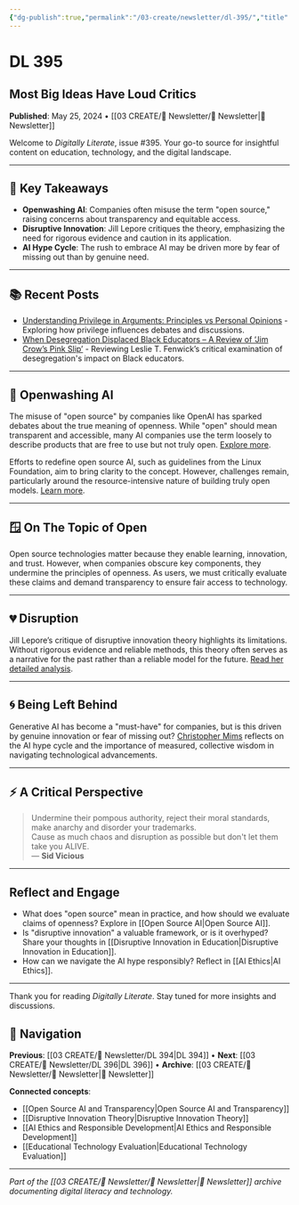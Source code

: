 ```yaml
---
{"dg-publish":true,"permalink":"/03-create/newsletter/dl-395/","title":"Most Big Ideas Have Loud Critics","tags":["artificial-intelligence","open-source","disruptive-innovation","education-technology","digital-literacy"],"created":"2024-05-25","updated":"2025-01-29"}
---
```



# DL 395
## Most Big Ideas Have Loud Critics

**Published**: May 25, 2024 • [[03 CREATE/📧 Newsletter/📧 Newsletter\|📧 Newsletter]]

Welcome to *Digitally Literate*, issue #395. Your go-to source for insightful content on education, technology, and the digital landscape.

---

## 🔖 Key Takeaways
- **Openwashing AI**: Companies often misuse the term "open source," raising concerns about transparency and equitable access.
- **Disruptive Innovation**: Jill Lepore critiques the theory, emphasizing the need for rigorous evidence and caution in its application.
- **AI Hype Cycle**: The rush to embrace AI may be driven more by fear of missing out than by genuine need.

---

## 📚 Recent Posts
- [Understanding Privilege in Arguments: Principles vs Personal Opinions](https://wiobyrne.com/understanding-privilege-in-arguments/) - Exploring how privilege influences debates and discussions.
- [When Desegregation Displaced Black Educators – A Review of ‘Jim Crow’s Pink Slip’](https://wiobyrne.com/jim-crows-pink-slip/) - Reviewing Leslie T. Fenwick’s critical examination of desegregation's impact on Black educators.

---

## 🛁 Openwashing AI

The misuse of "open source" by companies like OpenAI has sparked debates about the true meaning of openness. While "open" should mean transparent and accessible, many AI companies use the term loosely to describe products that are free to use but not truly open. [Explore more](https://www.nytimes.com/2024-05-17/business/what-is-openwashing-ai.html).

Efforts to redefine open source AI, such as guidelines from the Linux Foundation, aim to bring clarity to the concept. However, challenges remain, particularly around the resource-intensive nature of building truly open models. [Learn more](https://arxiv.org/abs/2403.13784).

---

## 🪟 On The Topic of Open

Open source technologies matter because they enable learning, innovation, and trust. However, when companies obscure key components, they undermine the principles of openness. As users, we must critically evaluate these claims and demand transparency to ensure fair access to technology.

---

## 💔 Disruption

Jill Lepore’s critique of disruptive innovation theory highlights its limitations. Without rigorous evidence and reliable methods, this theory often serves as a narrative for the past rather than a reliable model for the future. [Read her detailed analysis](https://www.newyorker.com/magazine/2014-06-23/the-disruption-machine).

---

## 🌀 Being Left Behind

Generative AI has become a "must-have" for companies, but is this driven by genuine innovation or fear of missing out? [Christopher Mims](https://archive.ph/zfbWa) reflects on the AI hype cycle and the importance of measured, collective wisdom in navigating technological advancements.

---

## ⚡️ A Critical Perspective

> Undermine their pompous authority, reject their moral standards, make anarchy and disorder your trademarks.  
> Cause as much chaos and disruption as possible but don't let them take you ALIVE.  
> — **Sid Vicious**

---

## Reflect and Engage
- What does "open source" mean in practice, and how should we evaluate claims of openness? Explore in [[Open Source AI\|Open Source AI]].
- Is "disruptive innovation" a valuable framework, or is it overhyped? Share your thoughts in [[Disruptive Innovation in Education\|Disruptive Innovation in Education]].
- How can we navigate the AI hype responsibly? Reflect in [[AI Ethics\|AI Ethics]].

---

Thank you for reading *Digitally Literate*. Stay tuned for more insights and discussions.

## 🔗 Navigation

**Previous**: [[03 CREATE/📧 Newsletter/DL 394\|DL 394]] • **Next**: [[03 CREATE/📧 Newsletter/DL 396\|DL 396]] • **Archive**: [[03 CREATE/📧 Newsletter/📧 Newsletter\|📧 Newsletter]]

**Connected concepts**:
- [[Open Source AI and Transparency\|Open Source AI and Transparency]]
- [[Disruptive Innovation Theory\|Disruptive Innovation Theory]]
- [[AI Ethics and Responsible Development\|AI Ethics and Responsible Development]]
- [[Educational Technology Evaluation\|Educational Technology Evaluation]]

---

*Part of the [[03 CREATE/📧 Newsletter/📧 Newsletter\|📧 Newsletter]] archive documenting digital literacy and technology.*
